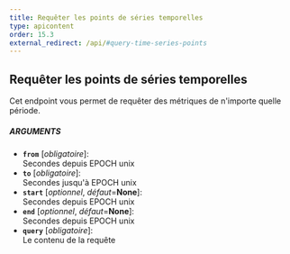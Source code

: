```yaml
---
title: Requêter les points de séries temporelles
type: apicontent
order: 15.3
external_redirect: /api/#query-time-series-points
---
```


## Requêter les points de séries temporelles
Cet endpoint vous permet de requêter des métriques de n'importe quelle période.

##### ARGUMENTS
* **`from`** [*obligatoire*]:  
    Secondes depuis EPOCH unix
* **`to`** [*obligatoire*]:  
    Secondes jusqu'à EPOCH unix
* **`start`** [*optionnel*, *défaut*=**None**]:  
    Secondes depuis EPOCH unix
* **`end`** [*optionnel*, *défaut*=**None**]:  
    Secondes depuis EPOCH unix
* **`query`** [*obligatoire*]:  
  Le contenu de la requête

